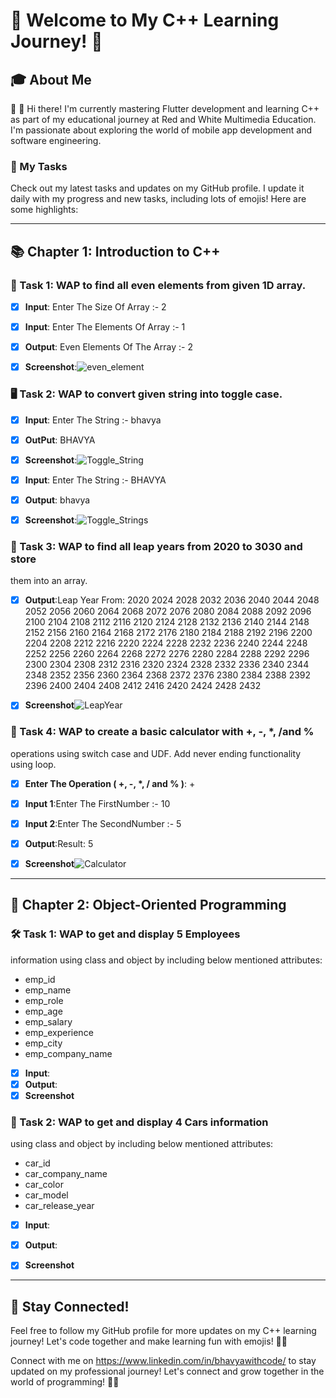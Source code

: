 # 🌟 Welcome to My C++ Learning Journey! 🚀

## 🎓 About Me

👋 👋 Hi there! I'm currently mastering Flutter development and learning C++ as part of my educational journey at Red and White Multimedia Education. I'm passionate about exploring the world of mobile app development and software engineering.

### 🚧 My Tasks 

Check out my latest tasks and updates on my GitHub profile. I update it daily with my progress and new tasks, including lots of emojis! Here are some highlights:

---

## 📚 Chapter 1: Introduction to C++

### 📝 Task 1: WAP to find all even elements from given 1D array.
- [x] **Input**: Enter The Size Of Array :- 2
- [x] **Input**: Enter The Elements Of Array :- 1 
- [x] **Output**: Even Elements Of The Array :- 2
- [x] **Screenshot**:![even_element](https://github.com/BhavyaWithCode/C-_Language_Task/assets/153913406/bd375632-656b-44ce-8833-71f6cbd167d4)


### 🖥️ Task 2: WAP to convert given string into toggle case.
- [x] **Input**: Enter The String :- bhavya
- [x] **OutPut**: BHAVYA
- [x] **Screenshot**:![Toggle_String](https://github.com/BhavyaWithCode/Cpp_Language_Task/assets/153913406/9b526c3c-22c4-478d-a36a-312c470697d0)

      
- [x] **Input**: Enter The String :- BHAVYA
- [x] **Output**: bhavya
- [x] **Screenshot**:![Toggle_Strings](https://github.com/BhavyaWithCode/Cpp_Language_Task/assets/153913406/1516d763-9021-416c-82f4-4c60fbf0c4bd)



### 📎 Task 3: WAP to find all leap years from 2020 to 3030 and store
them into an array.
- [x] **Output**:Leap Year From: 2020 2024 2028 2032 2036 2040 2044 2048 2052 2056 2060 2064 2068 2072 2076 2080 2084 2088 2092 2096 2100 2104 2108 2112 2116 2120 2124 2128 2132 2136 2140 2144 2148 2152 2156 2160 2164 2168 2172 2176 2180 2184 2188 2192 2196 2200 2204 2208 2212 2216 2220 2224 2228 2232 2236 2240 2244 2248 2252 2256 2260 2264 2268 2272 2276 2280 2284 2288 2292 2296 2300 2304 2308 2312 2316 2320 2324 2328 2332 2336 2340 2344 2348 2352 2356 2360 2364 2368 2372 2376 2380 2384 2388 2392 2396 2400 2404 2408 2412 2416 2420 2424 2428 2432
- [x] **Screenshot**![LeapYear](https://github.com/BhavyaWithCode/Cpp_Language_Task/assets/153913406/75e08238-7091-4374-8506-59cfa3e8d586)


### 📌 Task 4: WAP to create a basic calculator with +, -, *, /and %
operations using switch case and UDF. Add never
ending functionality using loop.
- [x] **Enter The Operation ( +, -, *, / and % )**: +
- [x] **Input 1**:Enter The FirstNumber :- 10
- [x] **Input 2**:Enter The SecondNumber :- 5 
- [x] **Output**:Result: 5
- [x] **Screenshot**![Calculator](https://github.com/BhavyaWithCode/Cpp_Language_Task/assets/153913406/ea609c7a-06ee-4bcd-9336-a1432a0701de)

      
---

## 🚀 Chapter 2: Object-Oriented Programming

### 🛠️ Task 1: WAP to get and display 5 Employees
information using class and object by including
below mentioned attributes:
- emp_id
- emp_name
- emp_role
- emp_age
- emp_salary
- emp_experience
- emp_city
- emp_company_name
  
- [x] **Input**:
- [x] **Output**:
- [x] **Screenshot**
      
### 📖 Task 2: WAP to get and display 4 Cars information
using class and object by including below
mentioned attributes:
- car_id
- car_company_name
- car_color
- car_model
- car_release_year

- [x] **Input**:
- [x] **Output**:
- [x] **Screenshot**


---

## 🌟 Stay Connected!

Feel free to follow my GitHub profile for more updates on my C++ learning journey! Let's code together and make learning fun with emojis! 🚀✨

Connect with me on https://www.linkedin.com/in/bhavyawithcode/ to stay updated on my professional journey! Let's connect and grow together in the world of programming! 🤝💼
